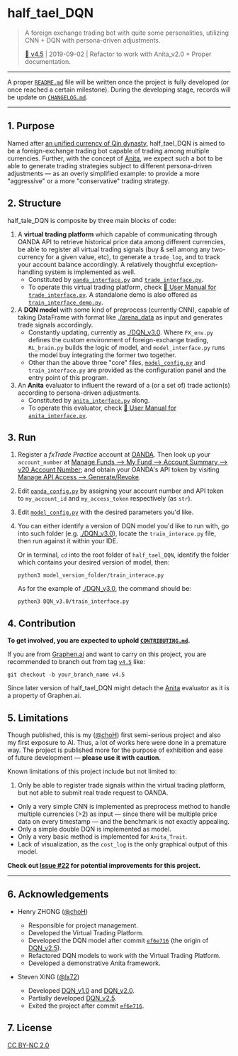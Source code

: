 # half_tael_DQN
> A foreign exchange trading bot with quite some personalities, utilizing CNN + DQN with persona-driven adjustments.
>
> [📌 v4.5](https://github.com/choH/half_tael_DQN/releases/tag/v4.5) | 2019-09-02 | Refactor to work with Anita_v2.0 + Proper documentation.

---
A proper [`README.md`](https://github.com/choH/half_tael_DQN/blob/master/README.md) file will be written once the project is fully developed (or once reached a certain milestone). During the developing stage, records will be update on [`CHANGELOG.md`](https://github.com/choH/half_tael_DQN/blob/master/CHANGELOG.md).


---

## 1. Purpose
Named after [an unified currency of Qin dynasty](https://en.wikipedia.org/wiki/Ban_Liang), half_tael_DQN is aimed to be a foreign-exchange trading bot capable of trading among multiple currencies. Further, with the concept of [Anita](https://www.graphen.ai/dev/anita/), we expect such a bot to be able to generate trading strategies subject to different persona-driven adjustments — as an overly simplified example: to provide a more "aggressive" or a more "conservative" trading strategy.

## 2. Structure

half_tale_DQN is composite by three main blocks of code:
1. A **virtual trading platform** which capable of communicating through OANDA API to retrieve historical price data among different currencies, be able to register all virtual trading signals (buy & sell among any two-currency for a given value, etc), to generate a `trade_log`, and to track your account balance accordingly. A relatively thoughtful exception-handling system is implemented as well.
    * Constituted by [`oanda_interface.py`](https://github.com/choH/half_tael_DQN/blob/master/oanda_interface.py) and [`trade_interface.py`](https://github.com/choH/half_tael_DQN/blob/master/trade_interface.py).
    * To operate this virtual trading platform, check [🔰 User Manual for `trade_interface.py`](https://github.com/choH/half_tael_DQN/blob/master/demo_and_manual/User%20Manual%20for%20trade_interface.py.md). A standalone demo is also offered as [`train_interface_demo.py`](https://github.com/choH/half_tael_DQN/blob/master/demo_and_manual/train_interface_demo.py).
2. A **DQN model** with some kind of preprocess (currently CNN), capable of taking DataFrame with format like [./arena_data](https://github.com/choH/half_tael_DQN/tree/master/arena_data) as input and generates trade signals accordingly.
    * Constantly updating, currently as [./DQN_v3.0](https://github.com/choH/half_tael_DQN/tree/master/DQN_v3.0). Where `FX_env.py` defines the custom environment of foreign-exchange trading, `RL_brain.py` builds the logic of model, and `model_interface.py` runs the model buy integrating the former two together.
    * Other than the above three "core" files, [`model_config.py`](https://github.com/choH/half_tael_DQN/blob/master/model_config.py) and `train_interface.py` are provided as the configuration panel and the entry point of this program.
3. An **Anita** evaluator to influent the reward of a (or a set of) trade action(s) according to persona-driven adjustments.
    * Constituted by [`anita_interface.py`](https://github.com/choH/half_tael_DQN/tree/master/anita) along.
    * To operate this evaluator, check [🔰 User Manual for `anita_interface.py`](https://github.com/choH/half_tael_DQN/blob/master/demo_and_manual/User%20Manual%20for%20anita_interface.py.md).

## 3. Run

1. Register a *fxTrade Practice* account at [OANDA](https://www1.oanda.com/register/#/sign-up/demo). Then look up your `account_number` at [Manage Funds --> My Fund --> Account Summary --> v20 Account Number](https://www.oanda.com/demo-account/funding/); and obtain your OANDA's API token by visiting [Manage API Access --> Generate/Revoke](https://www.oanda.com/demo-account/tpa/personal_token).

2. Edit [`oanda_config.py`](https://github.com/choH/half_tael_DQN/blob/master/oanda_config.py) by assigning your account number and API token to `my_account_id` and `my_access_token` respectively (as `str`).


1. Edit [`model_config.py`](https://github.com/choH/half_tael_DQN/blob/master/model_config.py) with the desired parameters you'd like.


1. You can either identify a version of DQN model you'd like to run with, go into such folder (e.g. [./DQN_v3.0](https://github.com/choH/half_tael_DQN/tree/master/DQN_v3.0)), locate the `train_interace.py` file, then run against it within your IDE.

    Or in terminal, `cd` into the root folder of `half_tael_DQN`, identify the folder which contains your desired version of model, then:
    ```
    python3 model_version_folder/train_interace.py
    ```

    As for the example of [./DQN_v3.0](https://github.com/choH/half_tael_DQN/tree/master/DQN_v3.0), the command should be:
    ```
    python3 DQN_v3.0/train_interface.py  
    ```

## 4. Contribution

**To get involved, you are expected to uphold [`CONTRIBUTING.md`](https://github.com/choH/half_tael_DQN/blob/master/CONTRIBUTING.md).**

If you are from [Graphen.ai](https://www.graphen.ai) and want to carry on this project, you are recommended to branch out from tag [`v4.5`](https://github.com/choH/half_tael_DQN/releases/tag/v4.5) like:
```
git checkout -b your_branch_name v4.5
```
Since later version of half_tael_DQN might detach the [Anita](https://github.com/choH/half_tael_DQN/tree/master/anita) evaluator as it is a property of Graphen.ai.


## 5. Limitations

Though published, this is my ([@choH](https://github.com/choH)) first semi-serious project and also my first exposure to AI. Thus, a lot of works here were done in a premature way. The project is published more for the purpose of exhibition and ease of future development — **please use it with caution**.

Known limitations of this project include but not limited to:

1. Only be able to register trade signals within the virtual trading platform, but not able to submit real trade request to OANDA.
* Only a very simple CNN is implemented as preprocess method to handle multiple currencies (>2) as input — since there will be multiple price data on every timestamp — and the benchmark is not exactly appealing.
* Only a simple double DQN is implemented as model.
* Only a very basic method is implemented for `Anita_Trait`.
* Lack of visualization, as the `cost_log` is the only graphical output of this model.

**Check out [Issue #22](https://github.com/choH/half_tael_DQN/issues/22) for potential improvements for this project.**


---

## 6. Acknowledgements

* Henry ZHONG ([@choH](https://github.com/choH))
    * Responsible for project management.
    * Developed the Virtual Trading Platform.
    * Developed the DQN model after commit [`ef6e716`](https://github.com/choH/half_tael_DQN/commit/ef6e716af132541a0720bcb456f602c4f13cba06) (the origin of [DQN_v2.5](https://github.com/choH/half_tael_DQN/tree/master/legacy_ref/legacy_DQN/DQN_v2.5)).
    * Refactored DQN models to work with the Virtual Trading Platform.
    * Developed a demonstrative Anita framework.

* Steven XING ([@lx72](https://github.com/lx72))
    * Developed [DQN_v1.0](https://github.com/choH/half_tael_DQN/tree/master/legacy_ref/legacy_DQN/DQN_v1.0) and [DQN_v2.0](https://github.com/choH/half_tael_DQN/tree/master/legacy_ref/legacy_DQN/DQN_v2.0).
    * Partially developed [DQN_v2.5](https://github.com/choH/half_tael_DQN/tree/master/legacy_ref/legacy_DQN/DQN_v2.5).
    * Exited the project after commit [`ef6e716`](https://github.com/choH/half_tael_DQN/commit/ef6e716af132541a0720bcb456f602c4f13cba06).


## 7. License

[CC BY-NC 2.0](https://github.com/choH/half_tael_DQN/blob/master/LICENSE.md)

